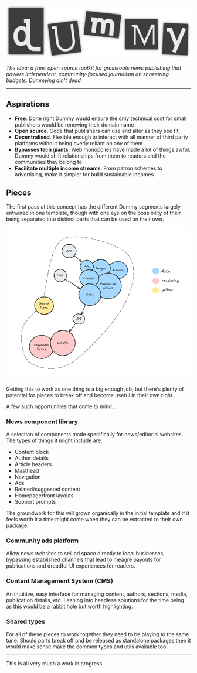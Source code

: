 ![Dummy logo](/docs/assets/dummy-logo.png)

_The idea: a free, open source toolkit for grassroots news publishing that powers independent, community-focused journalism on shoestring budgets. [Dummying](https://www.ndsu.edu/pubweb/~rcollins/313editing/onlineclass/lecturefifteen.htm#:~:text=The%20process%20editors%20use%20to,the%20stories%20on%20the%20pages.) ain't dead._

---

## Aspirations

- **Free**. Done right Dummy would ensure the only technical cost for small publishers would be renewing their domain name
- **Open source**. Code that publishers can use and alter as they see fit 
- **Decentralised**. Flexible enough to interact with all manner of third party platforms without being overly reliant on any of them
- **Bypasses tech giants**. Web monopolies have made a lot of things awful. Dummy would shift relationships from them to readers and the communities they belong to
- **Facilitate multiple income streams**. From patron schemes to advertising, make it simpler for build sustainable incomes

## Pieces

The first pass at this concept has the different Dummy segments largely entwined in one template, though with one eye on the possibility of their being separated into distinct parts that can be used on their own.

![Digram sketching out the 'Dummy' tech estat](/docs/assets/estate-sketch.png)

Getting this to work as one thing is a big enough job, but there's plenty of potential for pieces to break off and become useful in their own right. 

A few such opportunities that come to mind...

### News component library

A selection of components made specifically for news/editorial websites. The types of things it might include are:

- Content block
- Author details
- Article headers
- Masthead
- Navigation
- Ads
- Related/suggested content
- Homepage/front layouts
- Support prompts

The groundwork for this will grown organically in the initial template and if it feels worth it a time might come when they can be extracted to their own package.

### Community ads platform

Allow news websites to sell ad space directly to local businesses, bypassing established channels that lead to meagre payouts for publications and dreadful UI experiences for readers.

### Content Management System (CMS)

An intuitive, easy interface for managing content, authors, sections, media, publication details, etc. Leaning into headless solutions for the time being as this would be a rabbit hole but worth highlighting.

### Shared types

For all of these pieces to work together they need to be playing to the same tune. Should parts break off and be released as standalone packages then it would make sense make the common types and utils available too.

---

This is all very much a work in progress.
